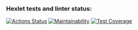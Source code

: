 ### Hexlet tests and linter status:
[![Actions Status](https://github.com/isour/fullstack-javascript-project-4/workflows/hexlet-check/badge.svg)](https://github.com/isour/fullstack-javascript-project-4/actions)
[![Maintainability](https://api.codeclimate.com/v1/badges/9c607561cc49c0b4a972/maintainability)](https://codeclimate.com/github/isour/fullstack-javascript-project-4/maintainability)
[![Test Coverage](https://api.codeclimate.com/v1/badges/9c607561cc49c0b4a972/test_coverage)](https://codeclimate.com/github/isour/fullstack-javascript-project-4/test_coverage)